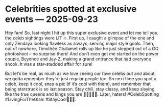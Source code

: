 # Celebrities spotted at exclusive events — 2025-09-23

Hey fam! So, last night I hit up this super exclusive event and let me tell you, the celeb sightings were LIT 🔥. First up, I caught a glimpse of the one and only Zendaya looking flawless as always, serving major style goals. Then, out of nowhere, Timothée Chalamet rolls up like he just stepped out of a GQ photoshoot – no surprise there! And don’t even get me started on the power couple, Beyoncé and Jay-Z, making a grand entrance that had everyone shook. It was a star-studded affair for sure! 

But let’s be real, as much as we love seeing our fave celebs out and about, we gotta remember they’re just regular people too. So next time you spot a celeb, keep it cool, snap a pic (if it’s cool with them), and remember that being starstruck is so last season. Stay chill, stay classy, and keep slaying like the true queens and kings you are 💁🏼‍♀️🤴🏽. Later, haters! #CelebSpotting #LivingForTheGlam #StayCool✌🏼✨.
